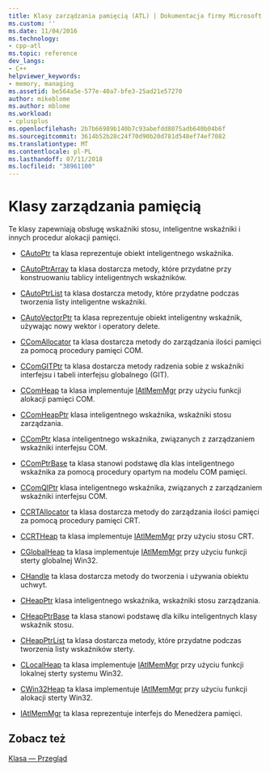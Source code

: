 ```yaml
---
title: Klasy zarządzania pamięcią (ATL) | Dokumentacja firmy Microsoft
ms.custom: ''
ms.date: 11/04/2016
ms.technology:
- cpp-atl
ms.topic: reference
dev_langs:
- C++
helpviewer_keywords:
- memory, managing
ms.assetid: be564a5e-577e-40a7-bfe3-25ad21e57270
author: mikeblome
ms.author: mblome
ms.workload:
- cplusplus
ms.openlocfilehash: 2b7b66989b140b7c93abefdd8075adb640b04b6f
ms.sourcegitcommit: 3614b52b28c24f70d90b20d781d548ef74ef7082
ms.translationtype: MT
ms.contentlocale: pl-PL
ms.lasthandoff: 07/11/2018
ms.locfileid: "38961100"
---
```

# <a name="memory-management-classes"></a>Klasy zarządzania pamięcią
Te klasy zapewniają obsługę wskaźniki stosu, inteligentne wskaźniki i innych procedur alokacji pamięci.  
  
-   [CAutoPtr](../atl/reference/cautoptr-class.md) ta klasa reprezentuje obiekt inteligentnego wskaźnika.  
  
-   [CAutoPtrArray](../atl/reference/cautoptrarray-class.md) ta klasa dostarcza metody, które przydatne przy konstruowaniu tablicy inteligentnych wskaźników.  
  
-   [CAutoPtrList](../atl/reference/cautoptrlist-class.md) ta klasa dostarcza metody, które przydatne podczas tworzenia listy inteligentne wskaźniki.  
  
-   [CAutoVectorPtr](../atl/reference/cautovectorptr-class.md) ta klasa reprezentuje obiekt inteligentny wskaźnik, używając nowy wektor i operatory delete.  
  
-   [CComAllocator](../atl/reference/ccomallocator-class.md) ta klasa dostarcza metody do zarządzania ilości pamięci za pomocą procedury pamięci COM.  
  
-   [CComGITPtr](../atl/reference/ccomgitptr-class.md) ta klasa dostarcza metody radzenia sobie z wskaźniki interfejsu i tabeli interfejsu globalnego (GIT).  
  
-   [CComHeap](../atl/reference/ccomheap-class.md) ta klasa implementuje [IAtlMemMgr](../atl/reference/iatlmemmgr-class.md) przy użyciu funkcji alokacji pamięci COM.  
  
-   [CComHeapPtr](../atl/reference/ccomheapptr-class.md) klasa inteligentnego wskaźnika, wskaźniki stosu zarządzania.  
  
-   [CComPtr](../atl/reference/ccomptr-class.md) klasa inteligentnego wskaźnika, związanych z zarządzaniem wskaźniki interfejsu COM.  
  
-   [CComPtrBase](../atl/reference/ccomptrbase-class.md) ta klasa stanowi podstawę dla klas inteligentnego wskaźnika za pomocą procedury opartym na modelu COM pamięci.  
  
-   [CComQIPtr](../atl/reference/ccomqiptr-class.md) klasa inteligentnego wskaźnika, związanych z zarządzaniem wskaźniki interfejsu COM.  
  
-   [CCRTAllocator](../atl/reference/ccrtallocator-class.md) ta klasa dostarcza metody do zarządzania ilości pamięci za pomocą procedury pamięci CRT.  
  
-   [CCRTHeap](../atl/reference/ccrtheap-class.md) ta klasa implementuje [IAtlMemMgr](../atl/reference/iatlmemmgr-class.md) przy użyciu stosu CRT.  
  
-   [CGlobalHeap](../atl/reference/cglobalheap-class.md) ta klasa implementuje [IAtlMemMgr](../atl/reference/iatlmemmgr-class.md) przy użyciu funkcji sterty globalnej Win32.  
  
-   [CHandle](../atl/reference/chandle-class.md) ta klasa dostarcza metody do tworzenia i używania obiektu uchwyt.  
  
-   [CHeapPtr](../atl/reference/cheapptr-class.md) klasa inteligentnego wskaźnika, wskaźniki stosu zarządzania.  
  
-   [CHeapPtrBase](../atl/reference/cheapptrbase-class.md) ta klasa stanowi podstawę dla kilku inteligentnych klasy wskaźnik stosu.  
  
-   [CHeapPtrList](../atl/reference/cheapptrlist-class.md) ta klasa dostarcza metody, które przydatne podczas tworzenia listy wskaźników sterty.  
  
-   [CLocalHeap](../atl/reference/clocalheap-class.md) ta klasa implementuje [IAtlMemMgr](../atl/reference/iatlmemmgr-class.md) przy użyciu funkcji lokalnej sterty systemu Win32.  
  
-   [CWin32Heap](../atl/reference/cwin32heap-class.md) ta klasa implementuje [IAtlMemMgr](../atl/reference/iatlmemmgr-class.md) przy użyciu funkcji alokacji sterty Win32.  
  
-   [IAtlMemMgr](../atl/reference/iatlmemmgr-class.md) ta klasa reprezentuje interfejs do Menedżera pamięci.  
  
## <a name="see-also"></a>Zobacz też  
 [Klasa — Przegląd](../atl/atl-class-overview.md)

